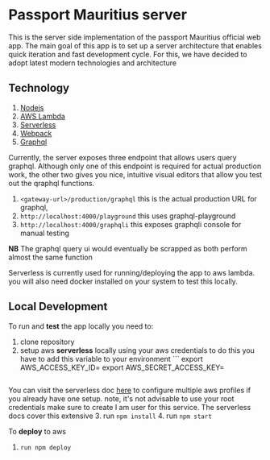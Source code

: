 # Passport Mauritius server
This is the server side implementation of the passport Mauritius official web app. The main goal of this app is to set up a server architecture that enables quick iteration and fast development cycle. For this, we have decided to adopt latest modern technologies and architecture

## Technology
1. [Nodejs](https://nodejs.org/en/)
2. [AWS Lambda](https://aws.amazon.com/lambda/)
3. [Serverless](https://serverless.com/)
4. [Webpack](https://webpack.js.org/)
5. [Graphql](https://graphql.org/)

Currently, the server exposes three endpoint that allows users query graphql. Although only one of this endpoint is required for actual
production work, the other two gives you nice, intuitive visual editors that allow you test out the qraphql functions. 
1. ``<gateway-url>/production/graphql`` this is the actual production URL for graphql,
2. ``http://localhost:4000/playground`` this uses graphql-playground
3. ``http://localhost:4000/graphqli`` this exposes graphqli console for manual testing

**NB** The graphql query ui would eventually be scrapped as both perform almost the same function

Serverless is currently used for running/deploying the app to aws lambda. you will also need docker installed on your system to test this locally.

## Local Development
To run and **test** the app locally you need to:

1. clone repository 
2. setup aws **serverless** locally using your aws credentials to do this you have to add this variable to your environment ```
    export AWS_ACCESS_KEY_ID=<your-key-here>
    export AWS_SECRET_ACCESS_KEY=<your-secret-key-here>
    ```
You can visit the serverless doc [here](https://serverless.com/framework/docs/providers/aws/guide/credentials/) to configure multiple aws profiles if you already have one setup.
note, it's not advisable to use your root credentials make sure to create I am user for this service. The serverless docs cover this
extensive
3. run ``npm install``
4. run ``npm start``

To **deploy** to aws

1. ``run npm deploy``